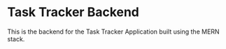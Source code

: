 # Task Tracker Backend

This is the backend for the Task Tracker Application built using the MERN stack.
